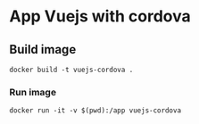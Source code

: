 # App Vuejs with cordova 

## Build image
```
docker build -t vuejs-cordova .
```

### Run image
```
docker run -it -v $(pwd):/app vuejs-cordova
```
